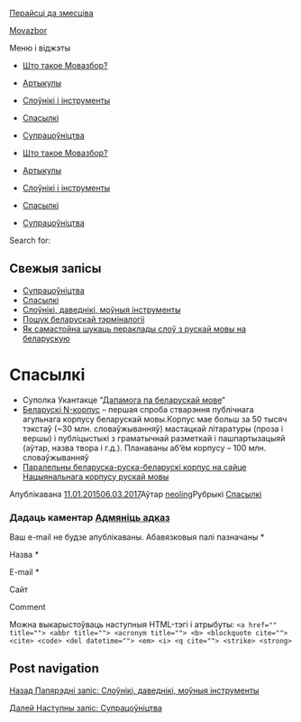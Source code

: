 ---
---

[Перайсці да змесціва](#content)

[Movazbor](/)

Меню і віджэты

*   [Што такое Мовазбор?](/)
*   [Артыкулы](/category/artykuly/)
*   [Слоўнікі і інструменты](/category/slouniki/)
*   [Спасылкі](/category/spasylki/)
*   [Супрацоўніцтва](/category/supracounictva/)

*   [Што такое Мовазбор?](/)
*   [Артыкулы](/category/artykuly/)
*   [Слоўнікі і інструменты](/category/slouniki/)
*   [Спасылкі](/category/spasylki/)
*   [Супрацоўніцтва](/category/supracounictva/)

Search for:  

Свежыя запісы
-------------

*   [Супрацоўніцтва](/supracounictva/)
*   [Спасылкі](/spasylki/)
*   [Слоўнікі, даведнікі, моўныя інструменты](/slouniki/)
*   [Пошук беларускай тэрміналогіі](/poshuk-terminalohii/)
*   [Як самастойна шукаць пераклады слоў з рускай мовы на беларускую](/jak-shukac-peraklad-slou/)

Спасылкі
========

*   Суполка Укантакце “[Дапамога па беларускай мове](https://vk.com/adkazy)“
*   [Беларускі N-корпус](http://bnkorpus.info/) – першая спроба стварэння публічнага агульнага корпусу беларускай мовы.Корпус мае больш за 50 тысяч тэкстаў (~30 млн. словаўжыванняў) мастацкай літаратуры (проза і вершы) і публіцыстыкі з граматычнай разметкай і пашпартызацыяй (аўтар, назва твора і г.д.). Планаваны аб’ём корпусу – 100 млн. словаўжыванняў
*   [](http://ruscorpora.ru/search-para-be.html)[Паралельны беларуска-руска-беларускі корпус на сайце Нацыянальнага корпусу рускай мовы](http://ruscorpora.ru/search-para-be.html)

Апублікавана [11.01.201506.03.2017](/spasylki/)Аўтар [neoling](/author/neoling/)Рубрыкі [Спасылкі](/category/spasylki/)

### Дадаць каментар [Адмяніць адказ](/spasylki/#respond)

Ваш e-mail не будзе апублікаваны. Абавязковыя палі пазначаны \*

Назва \* 

E-mail \* 

Сайт 

Comment

Можна выкарыстоўваць наступныя HTML\-тэгі і атрыбуты: `<a href="" title=""> <abbr title=""> <acronym title=""> <b> <blockquote cite=""> <cite> <code> <del datetime=""> <em> <i> <q cite=""> <strike> <strong>`

  

Post navigation
---------------

[Назад Папярэдні запіс: Слоўнікі, даведнікі, моўныя інструменты](/slouniki/)

[Далей Наступны запіс: Супрацоўніцтва](/supracounictva/)